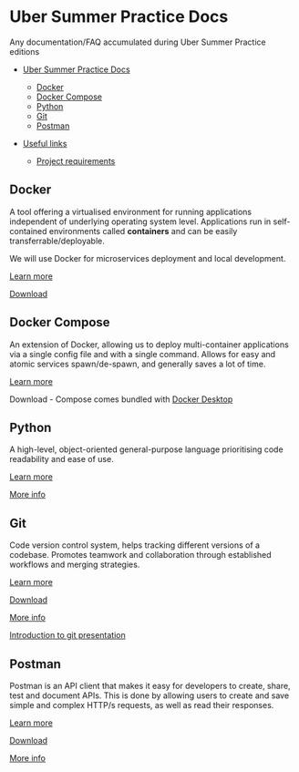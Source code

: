 # Uber Summer Practice Docs
Any documentation/FAQ accumulated during Uber Summer Practice editions

- [Uber Summer Practice Docs](#uber-summer-practice-docs)
  - [Docker](#docker)
  - [Docker Compose](#docker-compose)
  - [Python](#python)
  - [Git](#git)
  - [Postman](#postman)

- [Useful links](#uber-summer-practice-docs)
  - [Project requirements](docs/project.md)

## Docker
A tool offering a virtualised environment for running applications independent of underlying operating system level. Applications run in self-contained environments called **containers** and can be easily transferrable/deployable.

We will use Docker for microservices deployment and local development.

[Learn more](https://www.freecodecamp.org/news/what-is-docker-used-for-a-docker-container-tutorial-for-beginners/)

[Download](https://www.docker.com/products/docker-desktop/)
## Docker Compose

An extension of Docker, allowing us to deploy multi-container applications via a single config file and with a single command. Allows for easy and atomic services spawn/de-spawn, and generally saves a lot of time.

[Learn more](https://docs.docker.com/compose/)

Download - Compose comes bundled with [Docker Desktop](https://www.docker.com/products/docker-desktop/)

## Python

A high-level, object-oriented general-purpose language prioritising code readability and ease of use.

[Learn more](https://opensource.com/resources/python)

[More info](https://fmi.py-bg.net/lectures)

## Git

Code version control system, helps tracking different versions of a codebase. Promotes teamwork and collaboration through established workflows and merging strategies.

[Learn more](https://www.freecodecamp.org/news/what-is-git-learn-git-version-control/)

[Download](https://git-scm.com/downloads)

[More info](https://git-scm.com/docs)

[Introduction to git presentation](https://docs.google.com/presentation/d/1v38YZYRdHgBPWwPz5R8m2GlzUlPNG5Q6yDhcP-sL3Z0/edit?usp=sharing)

## Postman

Postman is an API client that makes it easy for developers to create, share, test and document APIs. This is done by allowing users to create and save simple and complex HTTP/s requests, as well as read their responses.

[Learn more](https://www.postman.com/)

[Download](https://www.postman.com/downloads/)

[More info](https://medium.com/aubergine-solutions/api-testing-using-postman-323670c89f6d)
